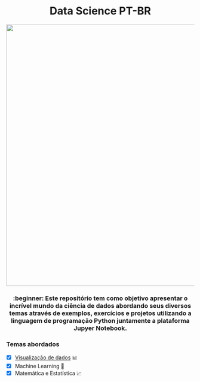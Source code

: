 <h1 align="center">Data Science PT-BR</h1>

<p align="center">
  <img width="1000" height="700" src="https://user-images.githubusercontent.com/50464626/91507024-11446200-e8aa-11ea-8f7a-392c14e8e56c.jpg">
</p>

<h3 align="center">:beginner: Este repositório tem como objetivo apresentar o incrível mundo da ciência de dados abordando seus diversos temas através de exemplos, exercícios e projetos utilizando a linguagem de programação Python juntamente a plataforma Jupyer Notebook.</h3>

### Temas abordados

- [x] [Visualização de dados](https://github.com/LucasKiraly/DataScience-PTBR/tree/master/Visualização%20de%20dados) :bar_chart:
- [x] Machine Learning :robot:
- [x] Matemática e Estatística :chart_with_upwards_trend:
